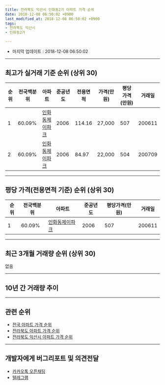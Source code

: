 ```yaml
---
title: 전라북도 익산시 인화동2가 아파트 가격 순위
date: 2018-12-08 06:50:02 +0900
last_modified_at: 2018-12-08 06:50:02 +0900
tags:
- 전라북도 익산시
- 인화동2가

---
```


* 마지막 업데이트 : 2018-12-08 06:50:02

---

## 최고가 실거래 기준 순위 (상위 30)


|순위|전국백분위|아파트|준공년도|전용면적|가격(만원)|평당가격(만원)|거래일|
|---|---|---|---|---|---|---|---|
|1|60.09%|[인화동제이파크](https://search.naver.com/search.naver?query=%EC%A0%84%EB%9D%BC%EB%B6%81%EB%8F%84+%EC%9D%B5%EC%82%B0%EC%8B%9C+%EC%9D%B8%ED%99%94%EB%8F%992%EA%B0%80+%EC%9D%B8%ED%99%94%EB%8F%99%EC%A0%9C%EC%9D%B4%ED%8C%8C%ED%81%AC)|2006|114.16|27,000|507|200611|
|2|60.09%|[인화동제이파크](https://search.naver.com/search.naver?query=%EC%A0%84%EB%9D%BC%EB%B6%81%EB%8F%84+%EC%9D%B5%EC%82%B0%EC%8B%9C+%EC%9D%B8%ED%99%94%EB%8F%992%EA%B0%80+%EC%9D%B8%ED%99%94%EB%8F%99%EC%A0%9C%EC%9D%B4%ED%8C%8C%ED%81%AC)|2006|84.97|22,000|504|200709|


---

## 평당 가격(전용면적 기준) 순위 (상위 30)


|순위|전국백분위|아파트|준공년도|평당가격(만원)|거래일|
|---|---|---|---|---|---|
|1|60.09%|[인화동제이파크](https://search.naver.com/search.naver?query=%EC%A0%84%EB%9D%BC%EB%B6%81%EB%8F%84+%EC%9D%B5%EC%82%B0%EC%8B%9C+%EC%9D%B8%ED%99%94%EB%8F%992%EA%B0%80+%EC%9D%B8%ED%99%94%EB%8F%99%EC%A0%9C%EC%9D%B4%ED%8C%8C%ED%81%AC)|2006|507|200611|


---

## 최근 3개월 거래량 순위 (상위 30)

없음

---

## 10년 간 거래량 추이


<div style="width:100%;">
    <canvas id="deal_progress" height="250"></canvas>
</div>

<script>
new Chart(document.getElementById("deal_progress"), {
    type: 'line',
    data: {
        labels: ['200812','200901','200902','200903','200904','200905','200906','200907','200908','200909','200910','200911','200912','201001','201002','201003','201004','201005','201006','201007','201008','201009','201010','201011','201012','201101','201102','201103','201104','201105','201106','201107','201108','201109','201110','201111','201112','201201','201202','201203','201204','201205','201206','201207','201208','201209','201210','201211','201212','201301','201302','201303','201304','201305','201306','201307','201308','201309','201310','201311','201312','201401','201402','201403','201404','201405','201406','201407','201408','201409','201410','201411','201412','201501','201502','201503','201504','201505','201506','201507','201508','201509','201510','201511','201512','201601','201602','201603','201604','201605','201606','201607','201608','201609','201610','201611','201612','201701','201702','201703','201704','201705','201706','201707','201708','201709','201710','201711','201712','201801','201802','201803','201804','201805','201806','201807','201808','201809','201810','201811','201812'],
        datasets: [{
            label: '실거래 수',
            pointRadius: 1,
            data: [1, 0, 2, 1, 2, 2, 2, 1, 0, 1, 1, 0, 0, 2, 2, 4, 2, 3, 2, 1, 1, 1, 2, 0, 0, 4, 1, 1, 0, 0, 0, 0, 0, 1, 0, 0, 6, 0, 1, 1, 1, 0, 2, 0, 0, 1, 2, 0, 1, 0, 1, 1, 1, 2, 1, 0, 0, 1, 0, 0, 0, 1, 1, 1, 1, 1, 0, 0, 1, 2, 3, 1, 2, 1, 0, 1, 0, 0, 2, 2, 0, 1, 0, 0, 1, 1, 2, 0, 0, 5, 0, 2, 2, 1, 1, 0, 2, 1, 0, 0, 0, 0, 0, 0, 0, 2, 1, 0, 1, 0, 3, 1, 1, 0, 0, 0, 0, 0, 0, 0, 0],
            borderColor: "rgba(255, 201, 14, 1)",
            backgroundColor: "rgba(255, 201, 14, 0.5)",
            fill: true,
        }]
    },
    options: {
        responsive: true,
        title: {
            display: true,
            text: '10년간 거래량 추이'
        },
        tooltips: {
            mode: 'index',
            intersect: false,
        },
        hover: {
            mode: 'nearest',
            intersect: true
        },
        scales: {
            xAxes: [{
                display: true,
                scaleLabel: {
                    display: true,
                    labelString: '년/월'
                }
            }],
            yAxes: [{
                display: true,
                ticks: {
                    suggestedMin: 0,
                },
                scaleLabel: {
                    display: true,
                    labelString: '실거래 수'
                }
            }]
        }
    }
});

</script>


---

## 관련 순위

- [전국 아파트 가격 순위](https://inasie.github.io/apt-ranking/전국)
- [전라북도 아파트 가격 순위](https://inasie.github.io/apt-ranking/전라북도)
- [전라북도 익산시 아파트 가격 순위](https://inasie.github.io/apt-ranking/전라북도-익산시)


---

## 개발자에게 버그리포트 및 의견전달

- [카카오톡 오픈채팅](https://open.kakao.com/o/gLJUAP4)
- [텔레그램](https://t.me/inasie)

